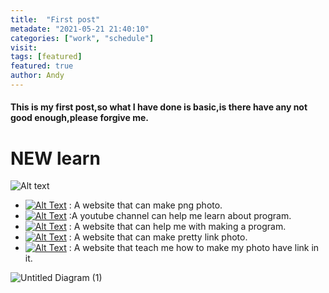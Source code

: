 ```yaml
---
title:  "First post"
metadate: "2021-05-21 21:40:10"
categories: ["work", "schedule"]
visit:
tags: [featured]
featured: true
author: Andy
---
```


#### This is my first post,so what I have done is basic,is there have any not good enough,please forgive me.

# NEW learn


![Alt text](https://exfast.me/wp-content/uploads/2019/04/1554182762-cddf42691119d44059a16a4095047a33-1140x600.jpg)


* [![Alt Text](https://img.shields.io/badge/-avatarx%20(png)-informational)](https://avatarx.netlify.app/) : A website that can make png photo.
* [![Alt Text](https://img.shields.io/badge/-%E6%AF%9B%E5%B7%BE%E5%B7%A5%E7%A8%8B%E5%B8%AB%20youtube-informational)](https://www.youtube.com/channel/UC6kh50A4TMslBLMnv0MeArw) :A youtube channel can help me learn about program.
* [![Alt Text](https://img.shields.io/badge/-Markdown%20%E8%AA%9E%E6%B3%95%E8%AA%AA%E6%98%8E-informational)](https://markdown.tw/) : A website that can help me with making a program.
* [![Alt Text](https://img.shields.io/badge/-%E7%BE%8E%E5%8C%96%E9%80%A3%E7%B5%90-informational)](https://shields.io/category/build) : A website that can make pretty link photo.
* [![Alt Text](https://img.shields.io/badge/-%E5%9C%96%E7%89%87%E5%8A%A0%E9%80%A3%E7%B5%90-informational)](http://toby.logdown.com/posts/216691/markdown-image-with-link-syntax) : A website that teach me how to make my photo have link in it.

![Untitled Diagram (1)](https://user-images.githubusercontent.com/60034043/124348680-e7707000-dc1d-11eb-9532-54b2a17fd782.png)
